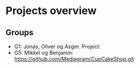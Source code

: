 # Projects overview
## Groups
* G1: Jonas, Oliver og Asger. Project:
* G5: Mikkel og Benjamin: https://github.com/Mediagram/CupCakeShop.git
